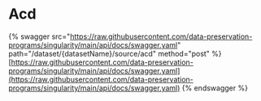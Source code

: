 # Acd

{% swagger src="https://raw.githubusercontent.com/data-preservation-programs/singularity/main/api/docs/swagger.yaml" path="/dataset/{datasetName}/source/acd" method="post" %}
[https://raw.githubusercontent.com/data-preservation-programs/singularity/main/api/docs/swagger.yaml](https://raw.githubusercontent.com/data-preservation-programs/singularity/main/api/docs/swagger.yaml)
{% endswagger %}
